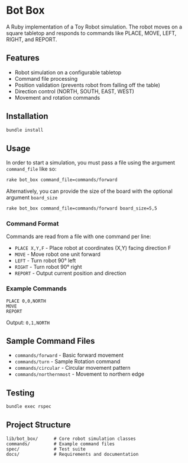 
# Bot Box

A Ruby implementation of a Toy Robot simulation. The robot moves on a square tabletop and responds to commands like PLACE, MOVE, LEFT, RIGHT, and REPORT.

## Features
- Robot simulation on a configurable tabletop
- Command file processing
- Position validation (prevents robot from falling off the table)
- Direction control (NORTH, SOUTH, EAST, WEST)
- Movement and rotation commands

## Installation
```bash
bundle install
```

## Usage
In order to start a simulation, you must pass a file using the argument `command_file` like so:
```bash
rake bot_box command_file=commands/forward
```

Alternatively, you can provide the size of the board with the optional argument `board_size`
```bash
rake bot_box command_file=commands/forward board_size=5,5
```

### Command Format
Commands are read from a file with one command per line:
- `PLACE X,Y,F` - Place robot at coordinates (X,Y) facing direction F
- `MOVE` - Move robot one unit forward
- `LEFT` - Turn robot 90° left
- `RIGHT` - Turn robot 90° right  
- `REPORT` - Output current position and direction

### Example Commands
```
PLACE 0,0,NORTH
MOVE
REPORT
```
Output: `0,1,NORTH`

## Sample Command Files
- `commands/forward` - Basic forward movement
- `commands/turn` - Sample Rotation command
- `commands/circular` - Circular movement pattern
- `commands/northernmost` - Movement to northern edge

## Testing
```bash
bundle exec rspec
```

## Project Structure
```
lib/bot_box/      # Core robot simulation classes
commands/         # Example command files
spec/             # Test suite
docs/             # Requirements and documentation
```